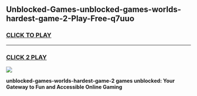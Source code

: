 
## Unblocked-Games-unblocked-games-worlds-hardest-game-2-Play-Free-q7uuo
<h3>
<a href="https://premium76.site?title=unblocked-games-worlds-hardest-game-2&ref=17A">CLICK TO PLAY</a></h3>
<hr>

<h3>
<a href="https://premium76.site?title=unblocked-games-worlds-hardest-game-2&ref=17A">CLICK 2 PLAY</a>
  
</h3>

<a href="https://premium76.site?title=unblocked-games-worlds-hardest-game-2&ref=17A"><img src="https://clearcache.store/games.png"></a>


**unblocked-games-worlds-hardest-game-2 games unblocked: Your Gateway to Fun and Accessible Online Gaming**
